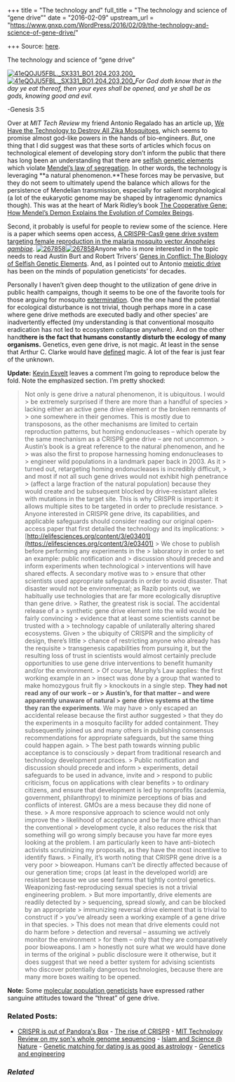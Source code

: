 +++
title = "The technology and"
full_title = "The technology and science of “gene drive”"
date = "2016-02-09"
upstream_url = "https://www.gnxp.com/WordPress/2016/02/09/the-technology-and-science-of-gene-drive/"

+++
Source: [here](https://www.gnxp.com/WordPress/2016/02/09/the-technology-and-science-of-gene-drive/).

The technology and science of “gene drive”

[![41eQOJU5FBL.\_SX331_BO1,204,203,200\_](https://i0.wp.com/www.unz.com/wp-content/uploads/2016/02/41eQOJU5FBL._SX331_BO1204203200_-200x300.jpg?resize=200%2C300)![41eQOJU5FBL.\_SX331_BO1,204,203,200\_](https://i0.wp.com/www.unz.com/wp-content/uploads/2016/02/41eQOJU5FBL._SX331_BO1204203200_-200x300.jpg?resize=200%2C300)](https://www.amazon.com/exec/obidos/ASIN/0743201612/geneexpressio-20)*For God doth know that in the day ye eat thereof, then your eyes shall be opened, and ye shall be as gods, knowing good and evil.*

-Genesis 3:5

Over at *MIT Tech Review* my friend Antonio Regalado has an article up, [We Have the Technology to Destroy All Zika Mosquitoes](https://www.technologyreview.com/s/600689/we-have-the-technology-to-destroy-all-zika-mosquitoes/#.Vrj70ZBQwLc.twitter), which seems to promise almost god-like powers in the hands of bio-engineers. *But*, one thing that I did suggest was that these sorts of articles which focus on technological element of developing story don’t inform the public that there has long been an understanding that there are [selfish genetic elements](https://en.wikipedia.org/wiki/Intragenomic_conflict) which violate [Mendel’s law of segregation](https://en.wikipedia.org/wiki/Mendelian_inheritance). In other words, the technology is leveraging **a natural phenomenon.**These forces may be pervasive, but they do not seem to ultimately upend the balance which allows for the persistence of Mendelian transmission, especially for salient morphological (a lot of the eukaryotic genome may be shaped by intragenomic dynamics though). This was at the heart of Mark Ridley’s book [The Cooperative Gene: How Mendel’s Demon Explains the Evolution of Complex Beings](https://www.amazon.com/exec/obidos/ASIN/0743201612/geneexpressio-20).

Second, it probably is useful for people to review some of the science. Here is a paper which seems open access, [A CRISPR-Cas9 gene drive system targeting female reproduction in the malaria mosquito vector *Anopheles gambiae*](http://www.nature.com/nbt/journal/v34/n1/full/nbt.3439.html). [![267858](https://i0.wp.com/www.unz.com/wp-content/uploads/2016/02/267858-207x300.jpg?resize=207%2C300)![267858](https://i0.wp.com/www.unz.com/wp-content/uploads/2016/02/267858-207x300.jpg?resize=207%2C300)](https://www.amazon.com/exec/obidos/ASIN/0674027221/geneexpressio-20)Anyone who is more interested in the topic needs to read Austin Burt and Robert Trivers’ [Genes in Conflict: The Biology of Selfish Genetic Elements](https://www.amazon.com/exec/obidos/ASIN/0674027221/geneexpressio-20). And, as I pointed out to Antonio [meiotic drive](http://www.jstor.org/stable/2458433?seq=1#page_scan_tab_contents) has been on the minds of population geneticists’ for decades.

Personally I haven’t given deep thought to the utilization of gene drive in public health campaigns, though it seems to be one of the favorite tools for those arguing for mosquito [extermination](http://www.slate.com/articles/health_and_science/science/2016/01/zika_carrying_mosquitoes_are_a_global_scourge_and_must_be_stopped.html). One the one hand the potential for ecological disturbance is not trivial, though perhaps more in a case where gene drive methods are executed badly and other species’ are inadvertently effected (my understanding is that conventional mosquito eradication has not led to ecosystem collapse anywhere). And on the other hand**there is the fact that humans constantly disturb the ecology of many organisms.** Genetics, even gene drive, is not magic. At least in the sense that Arthur C. Clarke would have [defined](https://en.wikipedia.org/wiki/Clarke%27s_three_laws#Variants_of_the_third_law) magic. A lot of the fear is just fear of the unknown.

**Update:** [Kevin Esvelt](http://www.sculptingevolution.org/) leaves a comment I’m going to reproduce below the fold. Note the emphasized section. I’m pretty shocked:  

> Not only is gene drive a natural phenomenon, it is ubiquitous. I would > be extremely surprised if there are more than a handful of species > lacking either an active gene drive element or the broken remnants of > one somewhere in their genomes. This is mostly due to transposons, as the other mechanisms are limited to certain reproduction patterns, but homing endonucleases – which operate by the same mechanism as a CRISPR gene drive – are not uncommon. >
> Austin’s book is a great reference to the natural phenomenon, and he > was also the first to propose harnessing homing endonucleases to > engineer wild populations in a landmark paper back in 2003. As it > turned out, retargeting homing endonucleases is incredibly difficult, > and most if not all such gene drives would not exhibit high penetrance > (affect a large fraction of the natural population) because they would create and be subsequent blocked by drive-resistant alleles with mutations in the target site. This is why CRISPR is important: it allows multiple sites to be targeted in order to preclude resistance. >
> Anyone interested in CRISPR gene drive, its capabilities, and applicable safeguards should consider reading our original open-access paper that first detailed the technology and its implications: >
> [http://elifesciences.org/content/3/e03401](https://elifesciences.org/content/3/e03401) >
> We chose to publish before performing any experiments in the > laboratory in order to set an example: public notification and > discussion should precede and inform experiments when technological > interventions will have shared effects. A secondary motive was to > ensure that other scientists used appropriate safeguards in order to avoid disaster. That disaster would not be environmental; as Razib points out, we habitually use technologies that are far more ecologically disruptive than gene drive. >
> Rather, the greatest risk is social. The accidental release of a > synthetic gene drive element into the wild would be fairly convincing > evidence that at least some scientists cannot be trusted with a > technology capable of unilaterally altering shared ecosystems. Given > the ubiquity of CRISPR and the simplicity of design, there’s little > chance of restricting anyone who already has the requisite > transgenesis capabilities from pursuing it, but the resulting loss of trust in scientists would almost certainly preclude opportunities to use gene drive interventions to benefit humanity and/or the environment. >
> Of course, Murphy’s Law applies: the first working example in an > insect was done by a group that wanted to make homozygous fruit fly > knockouts in a single step. **They had not read any of our work – or > Austin’s, for that matter – and were apparently unaware of natural > gene drive systems at the time they ran the experiments**. We may have > only escaped an accidental release because the first author suggested > that they do the experiments in a mosquito facility for added containment. They subsequently joined us and many others in publishing consensus recommendations for appropriate safeguards, but the same thing could happen again. >
> The best path towards winning public acceptance is to consciously > depart from traditional research and technology development practices. > Public notification and discussion should precede and inform > experiments, detail safeguards to be used in advance, invite and > respond to public criticism, focus on applications with clear benefits > to ordinary citizens, and ensure that development is led by nonprofits (academia, government, philanthropy) to minimize perceptions of bias and conflicts of interest. GMOs are a mess because they did none of these. >
> A more responsive approach to science would not only improve the > likelihood of acceptance and be far more ethical than the conventional > development cycle, it also reduces the risk that something will go wrong simply because you have far more eyes looking at the problem. I am particularly keen to have anti-biotech activists scrutinizing my proposals, as they have the most incentive to identify flaws. >
> Finally, it’s worth noting that CRISPR gene drive is a very poor > bioweapon. Humans can’t be directly affected because of our generation time; crops (at least in the developed world) are resistant because we use seed farms that tightly control genetics. Weaponizing fast-reproducing sexual species is not a trivial engineering problem. >
> But more importantly, drive elements are readily detected by > sequencing, spread slowly, and can be blocked by an appropriate > immunizing reversal drive element that is trivial to construct if > you’ve already seen a working example of a gene drive in that species. > This does not mean that drive elements could not do harm before > detection and reversal – assuming we actively monitor the environment > for them – only that they are comparatively poor bioweapons. I am > honestly not sure what we would have done in terms of the original > public disclosure were it otherwise, but it does suggest that we need a better system for advising scientists who discover potentially dangerous technologies, because there are many more boxes waiting to be opened.

**Note:** Some [molecular population geneticists](http://www.molpopgen.org/people.html) have expressed rather sanguine attitudes toward the “threat” of gene drive.

### Related Posts:

- [CRISPR is out of Pandora's
  Box](https://www.gnxp.com/WordPress/2015/06/03/crispr-is-out-of-pandoras-box/) - [The rise of
  CRISPR](https://www.gnxp.com/WordPress/2014/03/03/the-rise-of-crispr/) - [MIT Technology Review on my son's whole genome
  sequencing](https://www.gnxp.com/WordPress/2014/06/13/mit-technology-review-on-my-sons-whole-genome-sequencing/) - [Islam and Science @
  Nature](https://www.gnxp.com/WordPress/2006/11/02/islam-and-science-nature/) - [Genetic matching for dating is as good as
  astrology](https://www.gnxp.com/WordPress/2014/11/03/genetic-matching-for-dating-is-as-good-as-astrology/) - [Genetics and
  engineering](https://www.gnxp.com/WordPress/2006/11/27/genetics-and-engineering/)

### *Related*

[](https://www.addtoany.com/add_to/facebook?linkurl=https%3A%2F%2Fwww.gnxp.com%2FWordPress%2F2016%2F02%2F09%2Fthe-technology-and-science-of-gene-drive%2F&linkname=The%20technology%20and%20science%20of%20%E2%80%9Cgene%20drive%E2%80%9D "Facebook")[](https://www.addtoany.com/add_to/twitter?linkurl=https%3A%2F%2Fwww.gnxp.com%2FWordPress%2F2016%2F02%2F09%2Fthe-technology-and-science-of-gene-drive%2F&linkname=The%20technology%20and%20science%20of%20%E2%80%9Cgene%20drive%E2%80%9D "Twitter")[](https://www.addtoany.com/add_to/email?linkurl=https%3A%2F%2Fwww.gnxp.com%2FWordPress%2F2016%2F02%2F09%2Fthe-technology-and-science-of-gene-drive%2F&linkname=The%20technology%20and%20science%20of%20%E2%80%9Cgene%20drive%E2%80%9D "Email")[](https://www.addtoany.com/share)
